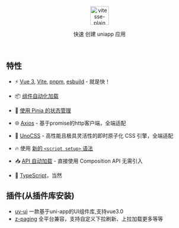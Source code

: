 <br>
<p align='center'>
  <img src="https://vitesse-plain.netlify.app/favicon.svg" width="50" alt="vitesse-plain">
  <p align='center'>快速 创建 uniapp 应用</p>
</p>

<br>

## 特性

- ⚡️ [Vue 3](https://github.com/vuejs/core), [Vite](https://github.com/vitejs/vite), [pnpm](https://pnpm.io/), [esbuild](https://github.com/evanw/esbuild) - 就是快！

- 📦 [组件自动化加载](https://github.com/antfu/unplugin-vue-components)

- 🍍 [使用 Pinia 的状态管理](https://pinia.vuejs.org)

- 🌐 [Axios](https://github.com/uni-helper/axios-adapter/) - 基于promise的http客户端，全端适配

- 🎨 [UnoCSS](https://github.com/unocss/unocss) - 高性能且极具灵活性的即时原子化 CSS 引擎，全端适配

- 🔥 使用 [新的 `<script setup>` 语法](https://github.com/vuejs/rfcs/pull/227)

- 📥 [API 自动加载](https://github.com/antfu/unplugin-auto-import) - 直接使用 Composition API 无需引入

- 🦾 [TypeScript](https://www.typescriptlang.org/)，当然

## 插件(从插件库安装)

- [uv-ui](https://ext.dcloud.net.cn/plugin?id=12287) 一款基于uni-app的UI组件库,支持vue3.0
- [z-paging](https://ext.dcloud.net.cn/plugin?id=3935) 全平台兼容，支持自定义下拉刷新、上拉加载更多等等
